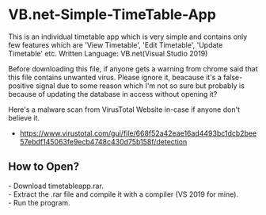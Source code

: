 # VB.net-Simple-TimeTable-App
This is an individual timetable app which is very simple and contains only few features which are 'View Timetable', 'Edit Timetable', 'Update Timetable' etc.
Written Language: VB.net(Visual Studio 2019)

Before downloading this file, if anyone gets a warning from chrome said that this file contains unwanted virus. Please ignore it, beacause it's a false-positive signal due to some reason which I'm not so sure but probably is because of updating the database in access without opening it?

Here's a malware scan from VirusTotal Website in-case if anyone don't believe it.
- https://www.virustotal.com/gui/file/668f52a42eae16ad4493bc1dcb2bee57ebdf145063fe9ecb4748c430d75b158f/detection

<h2><b>How to Open?</b></h2>
- Download timetableapp.rar.
</br>- Extract the .rar file and compile it with a compiler (VS 2019 for mine). <br>
- Run the program.
